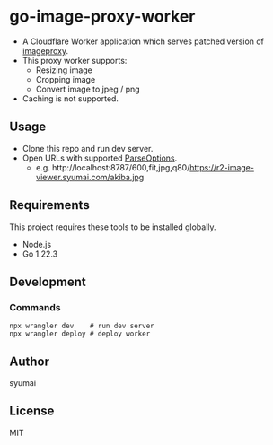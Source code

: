 # go-image-proxy-worker

- A Cloudflare Worker application which serves patched version of [imageproxy](https://github.com/willnorris/imageproxy).
- This proxy worker supports:
    - Resizing image
    - Cropping image
    - Convert image to jpeg / png
- Caching is not supported.

## Usage

- Clone this repo and run dev server.
- Open URLs with supported [ParseOptions](https://pkg.go.dev/willnorris.com/go/imageproxy#ParseOptions).
  - e.g. http://localhost:8787/600,fit,jpg,q80/https://r2-image-viewer.syumai.com/akiba.jpg

## Requirements

This project requires these tools to be installed globally.

- Node.js
- Go 1.22.3

## Development

### Commands

```
npx wrangler dev    # run dev server
npx wrangler deploy # deploy worker
```

## Author

syumai

## License

MIT
